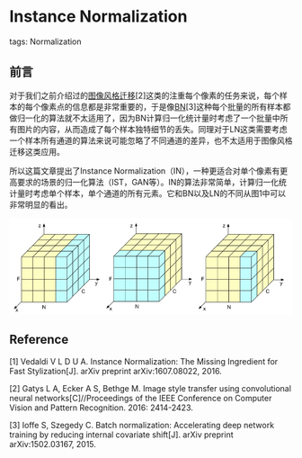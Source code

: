 # Instance Normalization

tags: Normalization

## 前言

对于我们之前介绍过的[图像风格迁移]()\[2\]这类的注重每个像素的任务来说，每个样本的每个像素点的信息都是非常重要的，于是像[BN]()\[3\]这种每个批量的所有样本都做归一化的算法就不太适用了，因为BN计算归一化统计量时考虑了一个批量中所有图片的内容，从而造成了每个样本独特细节的丢失。同理对于LN这类需要考虑一个样本所有通道的算法来说可能忽略了不同通道的差异，也不太适用于图像风格迁移这类应用。

所以这篇文章提出了Instance Normalization（IN），一种更适合对单个像素有更高要求的场景的归一化算法（IST，GAN等）。IN的算法非常简单，计算归一化统计量时考虑单个样本，单个通道的所有元素。它和BN以及LN的不同从图1中可以非常明显的看出。

![](/assets/IN_1.png)

## Reference

\[1\] Vedaldi V L D U A. Instance Normalization: The Missing Ingredient for Fast Stylization\[J\]. arXiv preprint arXiv:1607.08022, 2016.

\[2\] Gatys L A, Ecker A S, Bethge M. Image style transfer using convolutional neural networks\[C\]//Proceedings of the IEEE Conference on Computer Vision and Pattern Recognition. 2016: 2414-2423.

\[3\] Ioffe S, Szegedy C. Batch normalization: Accelerating deep network training by reducing internal covariate shift\[J\]. arXiv preprint arXiv:1502.03167, 2015.

